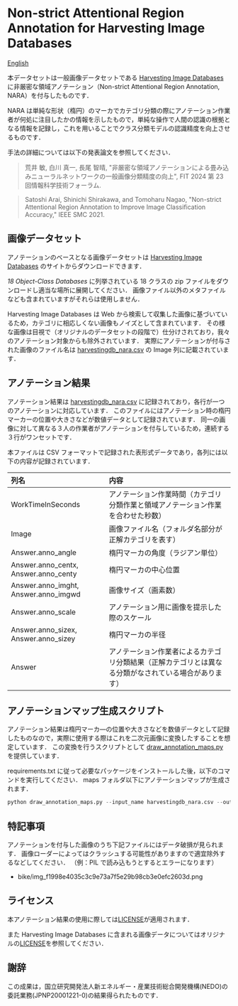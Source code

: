 # Non-strict Attentional Region Annotation for Harvesting Image Databases

[English](README.md)

本データセットは一般画像データセットである [Harvesting Image Databases](https://www.robots.ox.ac.uk/~vgg/data/mkdb/index.html) に非厳密な領域アノテーション（Non-strict Attentional Region Annotation, NARA）を付与したものです．

NARA は単純な形状（楕円）のマーカでカテゴリ分類の際にアノテーション作業者が何処に注目したかの情報を示したもので，単純な操作で人間の認識の根拠となる情報を記録し，これを用いることでクラス分類モデルの認識精度を向上させるものです．

手法の詳細については以下の発表論文を参照してください．

> 荒井 敏, 白川 真一, 長尾 智晴,
> "非厳密な領域アノテーションによる畳み込みニューラルネットワークの一般画像分類精度の向上",
> FIT 2024 第 23 回情報科学技術フォーラム.

> Satoshi Arai, Shinichi Shirakawa, and Tomoharu Nagao,
> "Non-strict Attentional Region Annotation to Improve Image
> Classification Accuracy," IEEE SMC 2021.

## 画像データセット

アノテーションのベースとなる画像データセットは [Harvesting Image Databases](https://www.robots.ox.ac.uk/~vgg/data/mkdb/index.html) のサイトからダウンロードできます．

*18 Object-Class Databases* に列挙されている 18 クラスの zip ファイルをダウンロードし適当な場所に展開してください．
画像ファイル以外のメタファイルなども含まれていますがそれらは使用しません．

Harvesting Image Databases は Web から検索して収集した画像に基づいているため，カテゴリに相応しくない画像もノイズとして含まれています．
その様な画像は目視で（オリジナルのデータセットの段階で）仕分けされており，我々のアノテーション対象からも除外されています．
実際にアノテーションが付与された画像のファイル名は [harvestingdb_nara.csv](harvestingdb_nara.csv) の Image 列に記載されています．

## アノテーション結果

アノテーション結果は [harvestingdb_nara.csv](harvestingdb_nara.csv) に記録されており，各行が一つのアノテーションに対応しています．
このファイルにはアノテーション時の楕円マーカーの位置や大きさなどが数値データとして記録されています．
同一の画像に対して異なる３人の作業者がアノテーションを付与しているため，連続する３行がワンセットです．

本ファイルは CSV フォーマットで記録された表形式データであり，各列には以下の内容が記録されています．

| 列名 | 内容 |
|:-|:-|
| WorkTimeInSeconds | アノテーション作業時間（カテゴリ分類作業と領域アノテーション作業を合わせた秒数） |
| Image | 画像ファイル名（フォルダ名部分が正解カテゴリを表す） |
| Answer.anno_angle | 楕円マーカの角度（ラジアン単位） |
| Answer.anno_centx, Answer.anno_centy | 楕円マーカの中心位置 |
| Answer.anno_imght, Answer.anno_imgwd | 画像サイズ（画素数） |
| Answer.anno_scale | アノテーション用に画像を提示した際のスケール |
| Answer.anno_sizex, Answer.anno_sizey | 楕円マーカの半径 |
| Answer | アノテーション作業者によるカテゴリ分類結果（正解カテゴリとは異なる分類がなされている場合があります） |

## アノテーションマップ生成スクリプト

アノテーション結果は楕円マーカ―の位置や大きさなどを数値データとして記録したものなので，実際に使用する際はこれを二次元画像に変換したすることを想定しています．
この変換を行うスクリプトとして [draw_annotation_maps.py](draw_annotation_maps.py) を提供しています．

requirements.txt に従って必要なパッケージをインストールした後，以下のコマンドを実行してください．
maps フォルダ以下にアノテーションマップが生成されます．

```python
python draw_annotation_maps.py --input_name harvestingdb_nara.csv --output_dir maps
```

## 特記事項

アノテーションを付与した画像のうち下記ファイルにはデータ破損が見られます．
画像ローダーによってはクラッシュする可能性がありますので適宜除外するなどしてください．
（例：PIL で読み込もうとするとエラーになります）

- bike/img_f1998e4035c3c9e73a7f5e29b98cb3e0efc2603d.png

## ライセンス

本アノテーション結果の使用に際しては[LICENSE](LICENSE.txt)が適用されます．

また Harvesting Image Databases に含まれる画像データについてはオリジナルの[LICENSE](https://www.robots.ox.ac.uk/~vgg/data/mkdb/LICENSE.TXT)を参照してください．

## 謝辞

この成果は，国立研究開発法人新エネルギー・産業技術総合開発機構(NEDO)の委託業務(JPNP20001221-0)の結果得られたものです．
